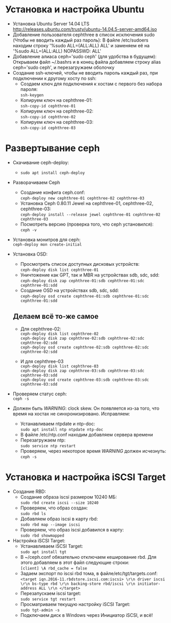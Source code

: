 # Установка и настройка Ubuntu
  + Установка Ubuntu Server 14.04 LTS <http://releases.ubuntu.com/trusty/ubuntu-14.04.5-server-amd64.iso>
  + Добавление пользователя cephthree в список исключения sudo (Чтобы не вводить каждый раз пароль):
    В файле /etc/sudoers находим строку '%sudo   ALL=(ALL:ALL) ALL' и заменяем её на '%sudo   ALL=(ALL:ALL) NOPASSWD: ALL'
  + Добавление алиаса ceph='sudo ceph' (для удобства в будущем):
    Открываем файл ~/.bashrs и в конец файла добавляем строку alias ceph='sudo ceph', и перезагружаем оболочку
  + Создание ssh-ключей, чтобы не вводить пароль каждый раз, при подключении к другому хосту по ssh:
    - Создаем ключ для подключения к хостам с первого без набора пароля:  
      `ssh-keygen`
    - Копируем ключ на cephthree-01:  
      `ssh-copy-id cephthree-01`
    - Копируем ключ на cephthree-02:  
      `ssh-copy-id cephthree-02`
    - Копируем ключ на cephthree-03:  
      `ssh-copy-id cephthree-03`

# Развертывание ceph
  + Скачивание ceph-deploy:
    - `sudo apt install ceph-deploy`
  + Разворачиваем Ceph
    - Создание конфига ceph.conf:  
      `ceph-deploy new cephthree-01 cephthree-02 cephthree-03`
    - Установка Ceph 0.80.11 Jewel на cephthree-01, cephthree-02, cephthree-03:  
      `ceph-deploy install --release jewel cephthree-01 cephthree-02 cephthree-03`
    - Посмотреть версию (проверка того, что ceph установился):  
      `ceph -v`
  + Установка монитров для ceph:  
    `ceph-deploy mon create-initial`
  + Установка OSD:
    - Просмотреть список доступных дисковых устройств:  
      `ceph-deploy disk list cephthree-01`
    - Уничтожение как GPT, так и MBR на устройствах sdb, sdc, sdd:  
      `ceph-deploy disk zap cephthree-01:sdb cephthree-01:sdc cephthree-01:sdd`
    - Создание OSD на устройствах sdb, sdc, sdd:  
      `ceph-deploy osd create cephthree-01:sdb cephthree-01:sdc cephthree-01:sdd`

    Делаем всё то-же самое
    ----------------------------------------------------------------------------------------------------------------------
    - Для cephthree-02:  
      `ceph-deploy disk list cephthree-02`  
      `ceph-deploy disk zap cephthree-02:sdb cephthree-02:sdc cephthree-02:sdd`  
      `ceph-deploy osd create cephthree-02:sdb cephthree-02:sdc cephthree-02:sdd`  

    - И для cephthree-03  
      `ceph-deploy disk list cephthree-03`  
      `ceph-deploy disk zap cephthree-03:sdb cephthree-03:sdc cephthree-03:sdd`  
      `ceph-deploy osd create cephthree-03:sdb cephthree-03:sdc cephthree-03:sdd`
  + Проверяем статус ceph:  
    `ceph -s`
  + Должен быть *WARNING*: clock skew. Он появляется из-за того, что время на хостах не синхронизировано. Исправляем:  
    - Устанавливаем ntpdate и ntp-doc:  
      `sudo apt install ntp ntpdate ntp-doc`
    - В файле /etc/ntp.conf находим добавляем сервера времени
    - Перезагружаем ntp:  
      `sudo service ntp restart`
    - Проверяем, через некоторое время *WARNING* должен исчезнуть:  
      `ceph -s`

# Установка и настройка iSCSI Target
  + Создание RBD:
    - Создание образа iscsi размером 10240 МБ:  
      `sudo rbd create iscsi --size 10240`
    - Проверяем, что образ создан:  
      `sudo rbd ls`
    - Добавляем образ iscsi в карту rbd:  
      `sudo rbd map --image iscsi`
    - Проверяем, что образ iscsi добавился в карту:  
      `sudo rbd showmapped`
  + Настройка iSCSI Target:
    - Устанавливаем iSCSI Target:  
      `sudo apt install tgt`
    - В ~/ceph.conf обязательно отключаем кеширование rbd. Для этого добавляем в этот файл следующие строки:  
       `[client] \A
       rbd_cache = false`
    - Задаем экспорт по iscsi rbd тома, в файле/etc/tgt/targets.conf:  
        `<target iqn.2016-11.rbdstore.iscsi.com:iscsi> \r\n
            driver iscsi \r\n
            bs-type rbd \r\n
            backing-store rbd/iscsi \r\n
            initiator-address ALL \r\n
        </target>`
    - Перезапускаем iscsi target:  
      `sudo service tgt restart`
    - Просматриваем текущую настройку iSCSI Target:  
      `sudo tgt-admin -s`
    - Подключаем диск в Windows через Инициатор iSCSI, и всё!
